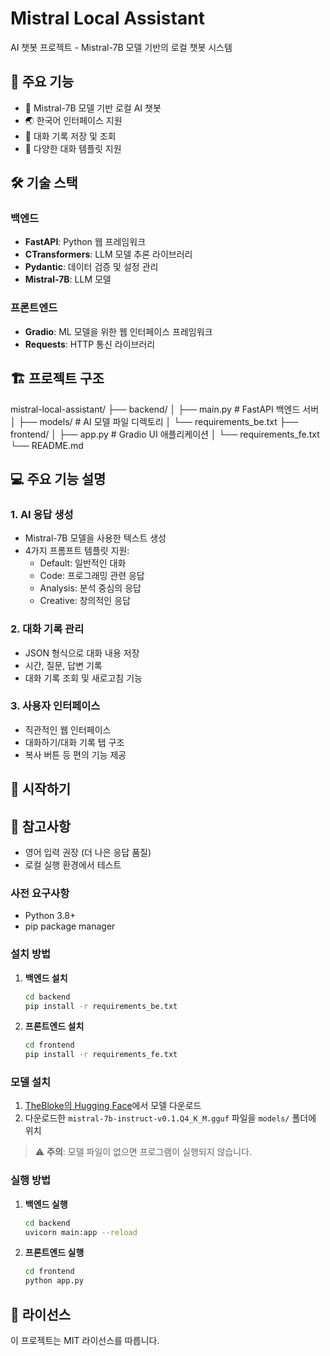 # Mistral Local Assistant

AI 챗봇 프로젝트 - Mistral-7B 모델 기반의 로컬 챗봇 시스템

## 📌 주요 기능

- 🤖 Mistral-7B 모델 기반 로컬 AI 챗봇
- 🌏 한국어 인터페이스 지원
- 💾 대화 기록 저장 및 조회
- 📝 다양한 대화 템플릿 지원

## 🛠️ 기술 스택

### 백엔드
- **FastAPI**: Python 웹 프레임워크
- **CTransformers**: LLM 모델 추론 라이브러리
- **Pydantic**: 데이터 검증 및 설정 관리
- **Mistral-7B**: LLM 모델

### 프론트엔드
- **Gradio**: ML 모델을 위한 웹 인터페이스 프레임워크
- **Requests**: HTTP 통신 라이브러리

## 🏗 프로젝트 구조

mistral-local-assistant/
├── backend/
│ ├── main.py # FastAPI 백엔드 서버
│ ├── models/ # AI 모델 파일 디렉토리
│ └── requirements_be.txt
├── frontend/
│ ├── app.py # Gradio UI 애플리케이션
│ └── requirements_fe.txt
└── README.md

## 💻 주요 기능 설명

### 1. AI 응답 생성
- Mistral-7B 모델을 사용한 텍스트 생성
- 4가지 프롬프트 템플릿 지원:
  - Default: 일반적인 대화
  - Code: 프로그래밍 관련 응답
  - Analysis: 분석 중심의 응답
  - Creative: 창의적인 응답

### 2. 대화 기록 관리
- JSON 형식으로 대화 내용 저장
- 시간, 질문, 답변 기록
- 대화 기록 조회 및 새로고침 기능

### 3. 사용자 인터페이스
- 직관적인 웹 인터페이스
- 대화하기/대화 기록 탭 구조
- 복사 버튼 등 편의 기능 제공

## 🚀 시작하기

## 📝 참고사항
- 영어 입력 권장 (더 나은 응답 품질)
- 로컬 실행 환경에서 테스트

### 사전 요구사항

- Python 3.8+
- pip package manager

### 설치 방법

1. **백엔드 설치**
   ```bash
   cd backend
   pip install -r requirements_be.txt
   ```

2. **프론트엔드 설치**
   ```bash
   cd frontend
   pip install -r requirements_fe.txt
   ```

### 모델 설치

1. [TheBloke의 Hugging Face](https://huggingface.co/TheBloke/Mistral-7B-Instruct-v0.1-GGUF)에서 모델 다운로드
2. 다운로드한 `mistral-7b-instruct-v0.1.Q4_K_M.gguf` 파일을 `models/` 폴더에 위치

> ⚠️ **주의**: 모델 파일이 없으면 프로그램이 실행되지 않습니다.

### 실행 방법

1. **백엔드 실행**
   ```bash
   cd backend
   uvicorn main:app --reload
   ```

2. **프론트엔드 실행**
   ```bash
   cd frontend
   python app.py
   ```

## 📄 라이선스

이 프로젝트는 MIT 라이선스를 따릅니다.
